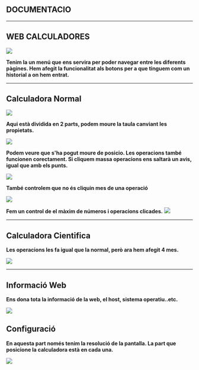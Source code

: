 ## DOCUMENTACIO 

***
## WEB CALCULADORES
![](https://user-images.githubusercontent.com/71660913/100550745-3ca96500-327c-11eb-9900-aa210f5b6558.png)

**Tenim la un menú que ens servira per poder navegar entre les diferents pàgines. Hem afegit la funcionalitat als botons per a que tinguem com un historial a on hem entrat.**

***

## Calculadora Normal

![](https://user-images.githubusercontent.com/71660913/100550780-90b44980-327c-11eb-89fc-c0f9cb5064e9.png)

**Aqui està dividida en 2 parts, podem moure la taula canviant les propietats.**

![](https://user-images.githubusercontent.com/71660913/100554999-23fb7800-3299-11eb-9729-e2051b1fcfce.png)

**Podem veure que s'ha pogut moure de posicio. Les operacions també funcionen corectament. Si cliquem massa operacions ens saltarà un avis, igual que amb els punts.**

![](https://user-images.githubusercontent.com/71660913/100550836-f30d4a00-327c-11eb-9b0c-555c6310f2e2.png)

**També controlem que no és cliquin mes de una operació**

![](https://user-images.githubusercontent.com/71660913/100555035-51e0bc80-3299-11eb-8b97-8ddf8f27f8af.png)

**Fem un control de el màxim de números i operacions clicades.**
![](https://user-images.githubusercontent.com/71660913/100555424-adac4500-329b-11eb-80c6-3effa78389ae.png)

***


## Calculadora Cientifica
**Les operacions les fa igual que la normal, però ara hem afegit 4 mes.**

![](https://user-images.githubusercontent.com/71660913/100550868-3798e580-327d-11eb-9812-a3df230a4bb6.png)


***

## Informació Web

**Ens dona tota la informació de la web, el host, sistema operatiu..etc.**

![](https://user-images.githubusercontent.com/71660913/100550877-55664a80-327d-11eb-9a54-506b58ce7bde.png)

## Configuració

**En aquesta part només tenim la resolució de la pantalla. La part que posicione la calculadora està en cada una.**

![](https://user-images.githubusercontent.com/71660913/100555689-848cb400-329d-11eb-9132-28ffb4a1bcc6.png)
